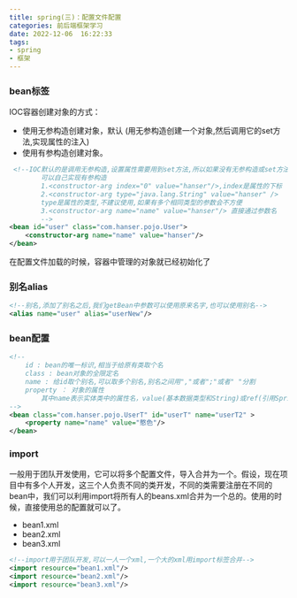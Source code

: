```yaml
---
title: spring(三)：配置文件配置
categories: 前后端框架学习
date: 2022-12-06  16:22:33
tags: 
- spring
- 框架 
---
```


### bean标签

IOC容器创建对象的方式：

- 使用无参构造创建对象，默认 (用无参构造创建一个对象,然后调用它的set方法,实现属性的注入)
- 使用有参构造创建对象。

```xml
 <!--IOC默认的是调用无参构造,设置属性需要用到set方法,所以如果没有无参构造或set方法会报错
        可以自己实现有参构造
        1.<constructor-arg index="0" value="hanser"/>,index是属性的下标
        2.<constructor-arg type="java.lang.String" value="hanser" /> 
        type是属性的类型,不建议使用,如果有多个相同类型的参数会不方便
        3.<constructor-arg name="name" value="hanser"/> 直接通过参数名
        -->
<bean id="user" class="com.hanser.pojo.User">
    <constructor-arg name="name" value="hanser"/>
</bean>
```

在配置文件加载的时候，容器中管理的对象就已经初始化了

### 别名alias

```xml
<!--别名,添加了别名之后,我们getBean中参数可以使用原来名字,也可以使用别名-->
<alias name="user" alias="userNew"/>
```
### bean配置

```xml
<!--
    id : bean的唯一标识,相当于给原有类取个名
    class : bean对象的全限定名
    name : 给id取个别名,可以取多个别名,别名之间用","或者";"或者" "分割
    property ： 对象的属性
		其中name表示实体类中的属性名，value(基本数据类型和String)或ref(引用Spring容器中创建好的bean)代表属性的值
-->
<bean class="com.hanser.pojo.UserT" id="userT" name="userT2" >
    <property name="name" value="憨色"/>
</bean>
```
### import

一般用于团队开发使用，它可以将多个配置文件，导入合并为一个。假设，现在项目中有多个人开发，这三个人负责不同的类开发，不同的类需要注册在不同的bean中，我们可以利用import将所有人的beans.xml合并为一个总的。使用的时候，直接使用总的配置就可以了。

- bean1.xml
- bean2.xml
- bean3.xml
```xml
<!--import用于团队开发,可以一人一个xml,一个大的xml用import标签合并-->
<import resource="bean1.xml"/>
<import resource="bean2.xml"/>
<import resource="bean3.xml"/>
```




